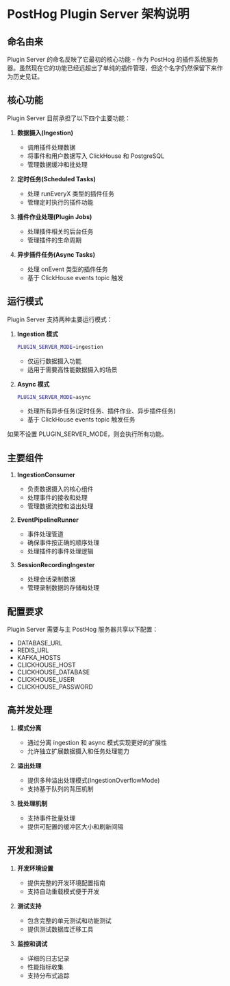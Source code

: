 # PostHog Plugin Server 架构说明

## 命名由来

Plugin Server 的命名反映了它最初的核心功能 - 作为 PostHog 的插件系统服务器。虽然现在它的功能已经远超出了单纯的插件管理，但这个名字仍然保留下来作为历史见证。

## 核心功能

Plugin Server 目前承担了以下四个主要功能：

1. **数据摄入(Ingestion)**
   - 调用插件处理数据
   - 将事件和用户数据写入 ClickHouse 和 PostgreSQL
   - 管理数据缓冲和批处理

2. **定时任务(Scheduled Tasks)**
   - 处理 runEveryX 类型的插件任务
   - 管理定时执行的插件功能

3. **插件作业处理(Plugin Jobs)**
   - 处理插件相关的后台任务
   - 管理插件的生命周期

4. **异步插件任务(Async Tasks)**
   - 处理 onEvent 类型的插件任务
   - 基于 ClickHouse events topic 触发

## 运行模式

Plugin Server 支持两种主要运行模式：

1. **Ingestion 模式**
   ```bash
   PLUGIN_SERVER_MODE=ingestion
   ```
   - 仅运行数据摄入功能
   - 适用于需要高性能数据摄入的场景

2. **Async 模式**
   ```bash
   PLUGIN_SERVER_MODE=async
   ```
   - 处理所有异步任务(定时任务、插件作业、异步插件任务)
   - 基于 ClickHouse events topic 触发任务

如果不设置 PLUGIN_SERVER_MODE，则会执行所有功能。

## 主要组件

1. **IngestionConsumer**
   - 负责数据摄入的核心组件
   - 处理事件的接收和处理
   - 管理数据流控和溢出处理

2. **EventPipelineRunner**
   - 事件处理管道
   - 确保事件按正确的顺序处理
   - 处理插件的事件处理逻辑

3. **SessionRecordingIngester**
   - 处理会话录制数据
   - 管理录制数据的存储和处理

## 配置要求

Plugin Server 需要与主 PostHog 服务器共享以下配置：

- DATABASE_URL
- REDIS_URL 
- KAFKA_HOSTS
- CLICKHOUSE_HOST
- CLICKHOUSE_DATABASE
- CLICKHOUSE_USER
- CLICKHOUSE_PASSWORD

## 高并发处理

1. **模式分离**
   - 通过分离 ingestion 和 async 模式实现更好的扩展性
   - 允许独立扩展数据摄入和任务处理能力

2. **溢出处理**
   - 提供多种溢出处理模式(IngestionOverflowMode)
   - 支持基于队列的背压机制

3. **批处理机制**
   - 支持事件批量处理
   - 提供可配置的缓冲区大小和刷新间隔

## 开发和测试

1. **开发环境设置**
   - 提供完整的开发环境配置指南
   - 支持自动重载模式便于开发

2. **测试支持**
   - 包含完整的单元测试和功能测试
   - 提供测试数据库迁移工具

3. **监控和调试**
   - 详细的日志记录
   - 性能指标收集
   - 支持分布式追踪 
